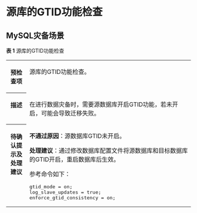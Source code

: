 # 源库的GTID功能检查<a name="drs_11_0226"></a>

## MySQL灾备场景<a name="section1238917511343"></a>

**表 1**  源库的GTID功能检查

<a name="table18108192214474"></a>
<table><tbody><tr id="row19108192294711"><th class="firstcol" valign="top" width="11%" id="mcps1.2.3.1.1"><p id="p191087222477"><a name="p191087222477"></a><a name="p191087222477"></a><strong id="b13108162214473"><a name="b13108162214473"></a><a name="b13108162214473"></a>预检查项</strong></p>
</th>
<td class="cellrowborder" valign="top" width="89%" headers="mcps1.2.3.1.1 "><p id="p01081022104711"><a name="p01081022104711"></a><a name="p01081022104711"></a>源库的GTID功能检查。</p>
</td>
</tr>
<tr id="row3108132254714"><th class="firstcol" valign="top" width="11%" id="mcps1.2.3.2.1"><p id="p1710810224473"><a name="p1710810224473"></a><a name="p1710810224473"></a><strong id="b510892211472"><a name="b510892211472"></a><a name="b510892211472"></a>描述</strong></p>
</th>
<td class="cellrowborder" valign="top" width="89%" headers="mcps1.2.3.2.1 "><p id="p15372705185323"><a name="p15372705185323"></a><a name="p15372705185323"></a>在进行数据灾备时，需要源数据库开启GTID功能，若未开启，可能会导致迁移失败。</p>
</td>
</tr>
<tr id="row212432224711"><th class="firstcol" valign="top" width="11%" id="mcps1.2.3.3.1"><p id="p1412462211472"><a name="p1412462211472"></a><a name="p1412462211472"></a><strong id="b111246227470"><a name="b111246227470"></a><a name="b111246227470"></a>待确认提示及<strong id="b15891153114115"><a name="b15891153114115"></a><a name="b15891153114115"></a>处理建议</strong></strong></p>
</th>
<td class="cellrowborder" valign="top" width="89%" headers="mcps1.2.3.3.1 "><p id="p18705213564"><a name="p18705213564"></a><a name="p18705213564"></a><strong id="b16814162110612"><a name="b16814162110612"></a><a name="b16814162110612"></a>不通过原因</strong>：源数据库GTID未开启。</p>
<p id="p392115761410"><a name="p392115761410"></a><a name="p392115761410"></a><strong id="b169211057131415"><a name="b169211057131415"></a><a name="b169211057131415"></a>处理建议</strong>：通过修改数据库配置文件将源数据库和目标数据库的GTID开启，重启数据库后生效。</p>
<p id="p11981216157"><a name="p11981216157"></a><a name="p11981216157"></a>参考命令如下：</p>
<pre class="codeblock" id="codeblock4526101912151"><a name="codeblock4526101912151"></a><a name="codeblock4526101912151"></a>gtid_mode = on;
log_slave_updates = true; 
enforce_gtid_consistency = on;</pre>
</td>
</tr>
</tbody>
</table>

